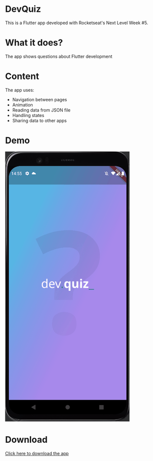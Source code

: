 # DevQuiz

This is a Flutter app developed with Rocketseat's Next Level Week #5.

# What it does?

The app shows questions about Flutter development

# Content

The app uses:
- Navigation between pages
- Animation
- Reading data from JSON file
- Handling states
- Sharing data to other apps

# Demo

![GIF](./images/devquiz.gif)

# Download

[Click here to download the app](https://github.com/SamTobias/devquiz/raw/main/devquiz.apk)

